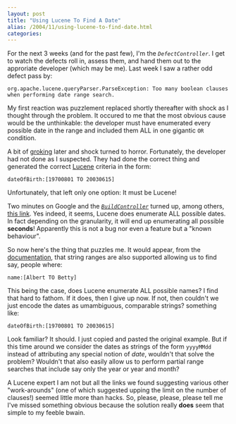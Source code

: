 ```yaml
---
layout: post
title: "Using Lucene To Find A Date"
alias: /2004/11/using-lucene-to-find-date.html
categories:
---
```

For the next 3 weeks (and for the past few), I'm the _`DefectController`_. I get to watch the defects roll in, assess them, and hand them out to the approriate developer (which may be me). Last week I saw a rather odd defect pass by:

```
org.apache.lucene.queryParser.ParseException: Too many boolean clauses when performing date range search.
```

My first reaction was puzzlement replaced shortly thereafter with shock as I thought through the problem. It occured to me that the most obvious cause would be the unthinkable: the developer must have enumerated every possible date in the range and included them ALL in one gigantic `OR` condition.

A bit of [groking](http://dictionary.reference.com/search?q=grok) later and shock turned to horror. Fortunately, the developer had not done as I suspected. They had done the correct thing and generated the correct [Lucene](http://jakarta.apache.org/lucene) criteria in the form:

```
dateOfBirth:[19700801 TO 20030615]
```

Unfortunately, that left only one option: It must be Lucene!

Two minutes on Google and the [_`BuildController`_](http://www.mikemelia.com) turned up, among others, [this link](http://jira.atlassian.com/browse/JRA-3127). Yes indeed, it seems, Lucene does enumerate ALL possible dates. In fact depending on the granularity, it will end up enumerating all possible **seconds**! Apparently this is not a bug nor even a feature but a "known behaviour".

So now here's the thing that puzzles me. It would appear, from the [documentation](http://jakarta.apache.org/lucene/docs/queryparsersyntax.html), that string ranges are also supported allowing us to find say, people where:

```
name:[Albert TO Betty]
```

This being the case, does Lucene enumerate ALL possible names? I find that hard to fathom. If it does, then I give up now. If not, then couldn't we just encode the dates as umambiguous, comparable strings? something like:

```
dateOfBirth:[19700801 TO 20030615]
```

Look familiar? It should. I just copied and pasted the original example. But if this time around we consider the dates as strings of the form `yyyyMMdd` instead of attributing any special notion of _date_, wouldn't that solve the problem? Wouldn't that also easily allow us to perform partial range searches that include say only the year or year and month?

A Lucene expert I am not but all the links we found suggesting various other "work-arounds" (one of which suggested upping the limit on the number of clauses!) seemed little more than hacks. So, please, please, please tell me I've missed something obvious because the solution really **does** seem that simple to my feeble bwain.
